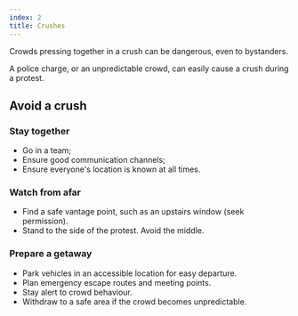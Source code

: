 ```yaml
---
index: 2
title: Crushes
---
```

Crowds pressing together in a crush can be dangerous, even to bystanders. 

A police charge, or an unpredictable crowd, can easily cause a crush during a protest.  

## Avoid a crush

### Stay together

*   Go in a team; 
*   Ensure good communication channels;
*	Ensure everyone's location is known at all times.

### Watch from afar

*	Find a safe vantage point, such as an upstairs window (seek permission).
*	Stand to the side of the protest. Avoid the middle. 

### Prepare a getaway

*   Park vehicles in an accessible location for easy departure. 
*	Plan emergency escape routes and meeting points.
*	Stay alert to crowd behaviour.
*	Withdraw to a safe area if the crowd becomes unpredictable.